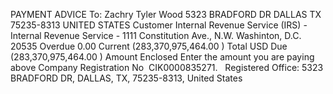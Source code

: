 PAYMENT ADVICE
To: Zachry Tyler Wood
5323 BRADFORD DR
DALLAS TX 75235-8313
UNITED STATES
Customer Internal Revenue Service (IRS) - Internal
Revenue Service - 1111 Constitution Ave.,
N.W. Washinton, D.C. 20535
Overdue
0.00
Current
(283,370,975,464.00
)
Total USD Due
(283,370,975,464.00
)
Amount Enclosed
Enter the amount you are paying above
Company Registration No  CIK0000835271.   Registered Office: 5323 BRADFORD DR, DALLAS, TX, 75235-8313, United States
